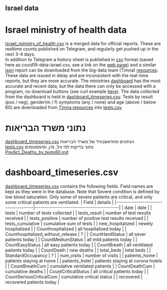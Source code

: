 ## 
## Israel data
# Israel ministry of health data
[Israel_ministry_of_health.csv](https://github.com/yuval-harpaz/covid-19-israel-matlab/blob/master/data/Israel/Israel_ministry_of_health.csv) is a merged data for official reports. These are realtime counts published on Telegram, and regularly get pushed up in the next 3-4 days. <br>In addition to Telegram a history sheet is published in [csv](https://github.com/yuval-harpaz/covid-19-israel-matlab/blob/master/data/Israel/covid19-data-israel.csv) format (saved here as covid19-data-israel.csv, see a link on the [web page](https://govextra.gov.il/ministry-of-health/corona/corona-virus/)) and a similar [json](https://data.gov.il/api/action/datastore_search?resource_id=e4bf0ab8-ec88-4f9b-8669-f2cc78273edd) report can be downloaded from the big-data team (Timna) [resources](https://data.gov.il/dataset/covid-19). These data are issued in delay and are inconsistent with the real-time reports, but they are more accurate. The ministries [dashboard](https://datadashboard.health.gov.il/COVID-19/general?utm_source=go.gov.il&utm_medium=referral) has the most accurate and recent data, but the data there can only be accessed with a program, no download buttons (see curl example [here](https://github.com/yuval-harpaz/covid-19-israel-matlab/blob/master/code/covid_Israel_moh_dashboard.m)). The data collected from the dashboard is held in [dashboard_timeseries.csv](https://github.com/yuval-harpaz/covid-19-israel-matlab/blob/master/data/Israel/dashboard_timeseries.csv). Tests by result (pos / neg), gender(m / f) symptoms (any / none) and age (above / below 60) are downloaded from [Timna resources](https://data.gov.il/dataset/covid-19) into [tests.csv](https://github.com/yuval-harpaz/covid-19-israel-matlab/blob/master/data/Israel/tests.csv)
# נתוני משרד הבריאות
 [dashboard_timeseries.csv](https://github.com/yuval-harpaz/covid-19-israel-matlab/blob/master/data/Israel/dashboard_timeseries.csv) הנתונים מהדאשבורד של משרד הבריאות<br> 
 [tests.csv](https://github.com/yuval-harpaz/covid-19-israel-matlab/blob/master/data/Israel/tests.csv) נתוני בדיקות לפי גיל, מין, וסימפטומים<br>
 [Predict_Deaths_by_tests60.md](https://github.com/yuval-harpaz/covid-19-israel-matlab/blob/master/data/Israel/Predict_Deaths_by_tests60.m/) <br>

# dashboard_timeseries.csv
[dashboard_timeseries.csv](https://github.com/yuval-harpaz/covid-19-israel-matlab/blob/master/data/Israel/dashboard_timeseries.csv) contains the following fields. Field names are kept as they were in the database. Note that Severe condition is defined by low blood saturation. Only some of severe patients are critical, and only some critical patients are ventilated.
| Field                              | details                                 |
|-------------------------------------|------------------------------------------|
| date                              | date                                     |
| tests                             | number of tests collected                |
| tests_result                      | number of test results received          |
| tests_positive                    | number of positive test results received |
| tests_cumulative                  | cumulative sum of tests                  |
| new_hospitalized                  | newely hospitalized                      |
| Counthospitalized                 | all hospitalized today                   |
| Counthospitalized_without_release | ?                                        |
| CountHardStatus                   | all sever patients today                 |
| CountMediumStatus                 | all mild patients today                  |
| CountEasyStatus                   | all easy patients today                  |
| CountBreath                       | all ventilated patients today            |
| CountDeath                        | new deaths                               |
| total_beds                        | total beds                               |
| StandardOccupancy                 | ?                                        |
| num_visits                        | number of visits                         |
| patients_home                     | patients staying at home                 |
| patients_hotel                    | patients staying at corona hotels        |
| CountBreathCum                    | cumulative ventilated patients           |
| CountDeathCum                     | cumulative deaths                        |
| CountCriticalStatus               | all critical patients today              |
| CountSeriousCriticalCum           | cumulative critical status               |
| recovered                         | recovered patients today                 |
